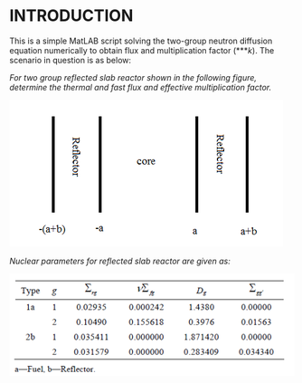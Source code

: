 # INTRODUCTION
This is a simple MatLAB script solving the two-group neutron diffusion equation numerically to obtain flux and multiplication factor (****k*). The scenario in question is as below:

*For two group reflected slab reactor shown in the following figure, determine the thermal and fast flux and effective multiplication factor.*

![Alt text](Q1_graphs/q1.png)

*Nuclear parameters for reflected slab reactor are given as:*

![Alt text](Q1_graphs/q1_par.png)



